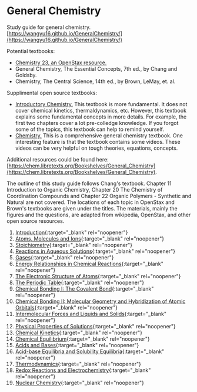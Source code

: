 # General Chemistry
Study guide for general chemistry. 
[https://wangyu16.github.io/GeneralChemistry/](https://wangyu16.github.io/GeneralChemistry/)

Potential textbooks:
* [Chemistry 23, an OpenStax resource.](https://openstax.org/details/books/chemistry-2e)
* General Chemistry, The Essential Concepts, 7th ed., by Chang and Goldsby. 
* Chemistry, The Central Science, 14th ed., by Brown, LeMay, et. al. 

Supplimental open source textbooks:
* [Introductory Chemistry.](https://open.umn.edu/opentextbooks/textbooks/introductory-chemistry) This textbook is more fundamental. It does not cover chemical kinetics, thermaldynamics, etc. However, this textbook explains some fundamental concepts in more details. For example, the first two chapters cover a lot pre-colledge knowledge. If you forgot some of the topics, this textbook can help to remind yourself. 
* [Chemistry.](https://louis.oercommons.org/courses/chemistry-6/view) This is a comprehensive general chemistry textbook. One interesting feature is that the textbook contains some videos. These videos can be very helpful on tough theories, equations, concepts. 

Additional resources could be found here: [https://chem.libretexts.org/Bookshelves/General_Chemistry](https://chem.libretexts.org/Bookshelves/General_Chemistry). 

The outline of this study guide follows Chang's textbook. Chapter 11 Introduction to Organic Chemistry, Chapter 20 The Chemistry of Coordination Compounds and Chapter 22 Organic Polymers - Synthetic and Natural are not covered. The locations of each topic in OpenStax and Brown's textbooks are given under the titles. The materials, mainly the figures and the questions, are adapted from wikipedia, OpenStax, and other open source resources. 

1. [Introduction](https://nbviewer.jupyter.org/github/wangyu16/GeneralChemistry/blob/master/Chapter%2001.%20Introduction.ipynb){:target="_blank" rel="noopener"}
1. [Atoms, Molecules and Ions](https://nbviewer.jupyter.org/github/wangyu16/GeneralChemistry/blob/master/Chapter%2002.%20Atoms%2C%20Molecules%20and%20Ions.ipynb){:target="_blank" rel="noopener"}
1. [Stoichiometry](https://nbviewer.jupyter.org/github/wangyu16/GeneralChemistry/blob/master/Chapter%2003.%20Stoichiometry.ipynb){:target="_blank" rel="noopener"}
1. [Reactions in Aqueous Solutions](https://nbviewer.jupyter.org/github/wangyu16/GeneralChemistry/blob/master/Chapter%2004.%20Reactions%20in%20Aqueous%20Solutions.ipynb){:target="_blank" rel="noopener"}
1. [Gases](https://nbviewer.jupyter.org/github/wangyu16/GeneralChemistry/blob/master/Chapter%2005.%20Gases.ipynb){:target="_blank" rel="noopener"}
1. [Energy Relationships in Chemical Reactions](https://nbviewer.jupyter.org/github/wangyu16/GeneralChemistry/blob/master/Chapter%2006.%20Energy%20Relationships%20in%20Chemical%20Reactions.ipynb){:target="_blank" rel="noopener"}
1. [The Electronic Structure of Atoms](https://nbviewer.jupyter.org/github/wangyu16/GeneralChemistry/blob/master/Chapter%2007.%20The%20Electronic%20Structure%20of%20Atoms.ipynb){:target="_blank" rel="noopener"}
1. [The Periodic Table](https://nbviewer.jupyter.org/github/wangyu16/GeneralChemistry/blob/master/Chapter%2008.%20The%20Periodic%20Table.ipynb){:target="_blank" rel="noopener"}
1. [Chemical Bonding I: The Covalent Bond](https://nbviewer.jupyter.org/github/wangyu16/GeneralChemistry/blob/master/Chapter%2009.%20Chemical%20Bonding%20I_The%20Covalent%20Bond.ipynb){:target="_blank" rel="noopener"}
1. [Chemical Bonding II: Molecular Geometry and Hybridization of Atomic Orbitals](https://nbviewer.jupyter.org/github/wangyu16/GeneralChemistry/blob/master/Chapter%2010.%20Chemical%20Bonding%20II_Molecular%20Geometry%20and%20Hybridization%20of%20Atomic%20Orbitals.ipynb){:target="_blank" rel="noopener"}
1. [Intermolecular Forces and Liquids and Solids](https://nbviewer.jupyter.org/github/wangyu16/GeneralChemistry/blob/master/Chapter%2012.%20Intermolecular%20Forces%20and%20Liquids%20and%20Solids.ipynb){:target="_blank" rel="noopener"}
1. [Physical Properties of Solutions](https://nbviewer.jupyter.org/github/wangyu16/GeneralChemistry/blob/master/Chapter%2013.%20Physical%20Properties%20of%20Solutions.ipynb){:target="_blank" rel="noopener"}
1. [Chemical Kinetics](https://nbviewer.jupyter.org/github/wangyu16/GeneralChemistry/blob/master/Chapter%2014.%20Chemical%20Kinetics.ipynb){:target="_blank" rel="noopener"}
1. [Chemical Equilibrium](https://nbviewer.jupyter.org/github/wangyu16/GeneralChemistry/blob/master/Chapter%2015.%20Chemical%20Equilibrium.ipynb){:target="_blank" rel="noopener"}
1. [Acids and Bases](https://nbviewer.jupyter.org/github/wangyu16/GeneralChemistry/blob/master/Chapter%2016.%20Acids%20and%20Bases.ipynb){:target="_blank" rel="noopener"}
1. [Acid-base Equilibria and Solubility Equilibria](https://nbviewer.jupyter.org/github/wangyu16/GeneralChemistry/blob/master/Chapter%2017%20Acid-Base%20Equilibria%20and%20Solubility%20Equilibria%20.ipynb){:target="_blank" rel="noopener"}
1. [Thermodynamics](https://nbviewer.jupyter.org/github/wangyu16/GeneralChemistry/blob/master/Chapter%2018%20Thermodynamics.ipynb){:target="_blank" rel="noopener"}
1. [Redox Reactions and Electrochemistry](https://nbviewer.jupyter.org/github/wangyu16/GeneralChemistry/blob/master/Chapter%2019.%20Redox%20Reactions%20and%20Electrochemistry.ipynb){:target="_blank" rel="noopener"}
1. [Nuclear Chemistry](https://nbviewer.jupyter.org/github/wangyu16/GeneralChemistry/blob/master/Chapter%2021.%20Nuclear%20Chemistry.ipynb){:target="_blank" rel="noopener"}


